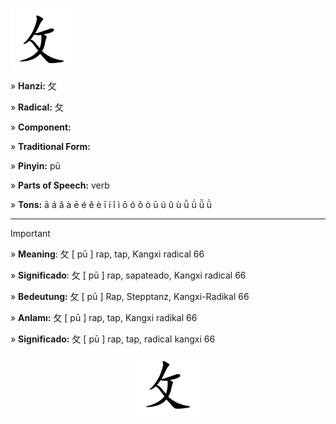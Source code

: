 <a href="https://commons.wikimedia.org/wiki/File:%E6%94%B5-order.gif" target="blank"><img align="center" src="https://github.com/DeiseFreire/Chinese_dictionary/blob/main/Hanzi%20%E6%94%B5/%E6%94%B5.gif" alt="" height="100" /></a> 

» **Hanzi:** 攵

» **Radical:** 攵

» **Component:**  

» **Traditional Form:**

» **Pinyin:** pū

» **Parts of Speech:** verb

» **Tons:** ā á ǎ à ē é ě è ī í ǐ ì ō ó ǒ ò ū ú ǔ ù ǖ ǘ ǚ ǜ 	

***
> [!IMPORTANT]
>
> » **Meaning**: 攵 [ pū ] rap, tap, Kangxi radical 66
>
> » **Significado**: 攵 [ pū ] rap, sapateado, Kangxi radical 66
>
> » **Bedeutung:** 攵 [ pū ] Rap, Stepptanz, Kangxi-Radikal 66
>
> » **Anlamı:** 攵 [ pū ] rap, tap, Kangxi radikal 66
> 
> » **Significado:** 攵 [ pū ] rap, tap, radical kangxi 66

<p align="center">
<a href="https://commons.wikimedia.org/wiki/File:%E6%94%B5-order.gif" target="blank"><img align="center" src="https://github.com/DeiseFreire/Chinese_dictionary/blob/main/Hanzi%20%E6%94%B5/%E6%94%B5.gif" alt="" height="100" /></a> 
</p>
